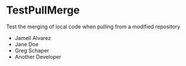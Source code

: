 # TestPullMerge
Test the merging of local code when pulling from a modified repository
* Jamell Alvarez
* Jane Doe
* Greg Schaper
* Another Developer
